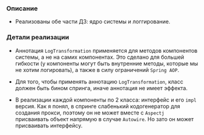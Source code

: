 ### Описание

* Реализованы обе части ДЗ: ядро системы и логгирование.

### Детали реализации

* Аннотация `LogTransformation` применяется для методов компонентов системы, а не на самих компонентах. Это сделано для большей гибкости (у компоненты могут быть внутренние методы, которые мы не хотим логировать), а также в силу ограничений `Spring AOP`.

* Для того, чтобы применять аннотацию `LogTransformation`, класс должен быть бином спринга, иначе аннотация не имеет эффекта.

* В реализации каждой компоненты по 2 класса: интерфейс и его `impl` версия. Как я понял, в спринге слабенький кодогенератор для создания прокси, поэтому он не может вместе с `Aspectj` присваивать объект напрямую в случае `Autowire`. Но зато он может присваивать интерфейсу.

